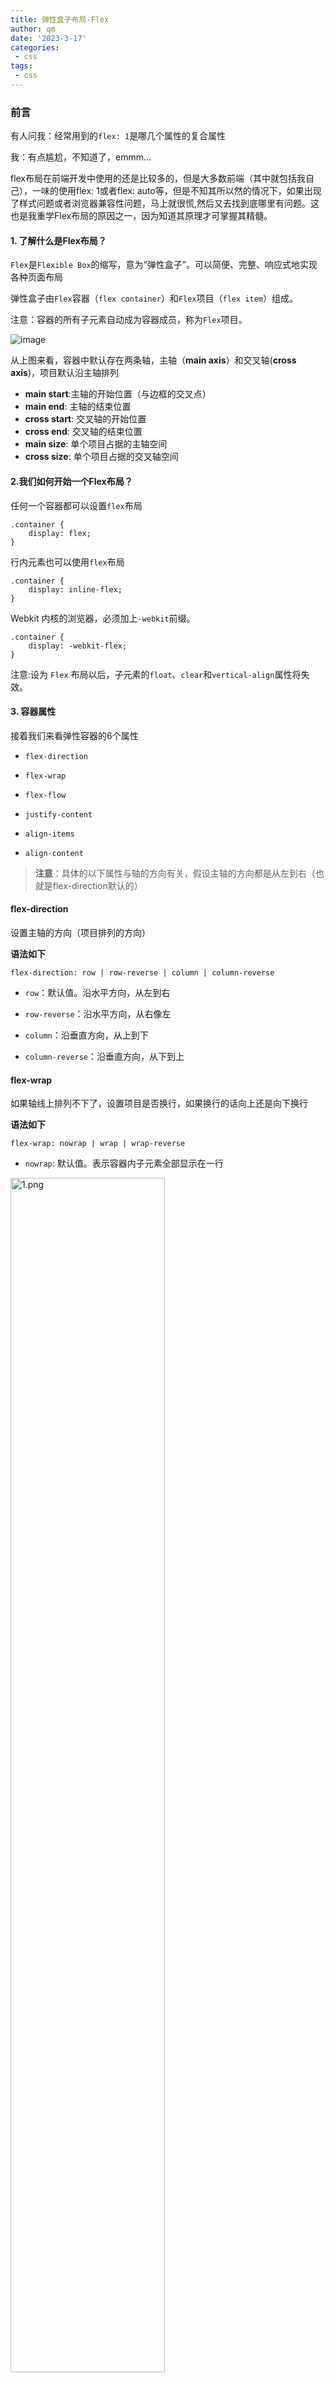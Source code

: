 ```yaml
---
title: 弹性盒子布局-Flex
author: qm
date: '2023-3-17'
categories:
 - css
tags:
 - css
---
```


### 前言

有人问我：经常用到的`flex: 1`是哪几个属性的复合属性

我：有点尴尬，不知道了，emmm...

flex布局在前端开发中使用的还是比较多的，但是大多数前端（其中就包括我自己），一味的使用flex: 1或者flex: auto等，但是不知其所以然的情况下，如果出现了样式问题或者浏览器兼容性问题，马上就很慌,然后又去找到底哪里有问题。这也是我重学Flex布局的原因之一，因为知道其原理才可掌握其精髓。

#### 1. 了解什么是Flex布局？

`Flex`是`Flexible Box`的缩写，意为“弹性盒子”。可以简便、完整、响应式地实现各种页面布局

弹性盒子由`Flex`容器（`flex container`）和`Flex`项目（`flex item`）组成。

注意：容器的所有子元素自动成为容器成员，称为`Flex`项目。

![image](https://p3-juejin.byteimg.com/tos-cn-i-k3u1fbpfcp/abdf06ba1984440abf3182b41ffe6d79\~tplv-k3u1fbpfcp-zoom-1.image)

从上图来看，容器中默认存在两条轴，主轴（**main axis**）和交叉轴(**cross axis**)，项目默认沿主轴排列

*   **main start**:主轴的开始位置（与边框的交叉点）
*   **main end**: 主轴的结束位置
*   **cross start**: 交叉轴的开始位置
*   **cross end**: 交叉轴的结束位置
*   **main size**: 单个项目占据的主轴空间
*   **cross size**: 单个项目占据的交叉轴空间

#### 2.我们如何开始一个Flex布局？

任何一个容器都可以设置`flex`布局

    .container {
        display: flex;
    }

行内元素也可以使用`flex`布局

    .container {
        display: inline-flex;
    }

Webkit 内核的浏览器，必须加上`-webkit`前缀。

    .container {
        display: -webkit-flex;
    }

注意:设为 `Flex` 布局以后，子元素的`float`、`clear`和`vertical-align`属性将失效。

#### 3. 容器属性

接着我们来看弹性容器的6个属性

*   `flex-direction`

*   `flex-wrap`

*   `flex-flow`

*   `justify-content`

*   `align-items`

*   `align-content`

> **注意**：具体的以下属性与轴的方向有关，假设主轴的方向都是从左到右（也就是flex-direction默认的）

#### **flex-direction**

设置主轴的方向（项目排列的方向）

**语法如下**

    flex-direction: row | row-reverse | column | column-reverse

*   `row`：默认值。沿水平方向，从左到右

*   `row-reverse`：沿水平方向，从右像左

*   `column`：沿垂直方向，从上到下

*   `column-reverse`：沿垂直方向，从下到上

#### **flex-wrap**

如果轴线上排列不下了，设置项目是否换行，如果换行的话向上还是向下换行

**语法如下**

    flex-wrap: nowrap | wrap | wrap-reverse

*   `nowrap`: 默认值。表示容器内子元素全部显示在一行

<img src="https://p1-juejin.byteimg.com/tos-cn-i-k3u1fbpfcp/68a456ae101e4ff0ab191c524dfdb339~tplv-k3u1fbpfcp-watermark.image?" alt="1.png" width="70%" />

*   `wrap:` 表示宽度或者高度不够时自动往下换行

<img src="https://p3-juejin.byteimg.com/tos-cn-i-k3u1fbpfcp/9f03fb81c7a5443b848fc6eb0e534444~tplv-k3u1fbpfcp-watermark.image?" alt="2.png" width="70%" />

*   `wrap-reverse`: 表示宽度或者高度不够时自动往上换行

<img src="https://p9-juejin.byteimg.com/tos-cn-i-k3u1fbpfcp/297ffbeb326d40cb8557accd5f087a89~tplv-k3u1fbpfcp-watermark.image?" alt="3.png" width="70%" />

#### flex-flow

是`flex-direction`和`flex-wrap`的复合属性

**语法如下**

    flex-flow: flex-direction flex-wrap

举个栗子

写个沿着水平方向，自动换行的样式

    flex-flow: row wrap;

#### justify-content

设置项目在主轴上的对齐方式

**语法如下**

    justify-content: flex-start | center | flex-end | space-between | space-around

*   `flex-start`:默认值。左对齐

<img src="https://p6-juejin.byteimg.com/tos-cn-i-k3u1fbpfcp/e9523535b99249c0b7eb1c2102fe2d23~tplv-k3u1fbpfcp-watermark.image?" alt="4.png" width="70%" />

*   `center`: 居中(主轴)

<img src="https://p1-juejin.byteimg.com/tos-cn-i-k3u1fbpfcp/5a08b062fb5e4c44ad643106942009be~tplv-k3u1fbpfcp-watermark.image?" alt="5.png" width="70%" />

*   `flex-end`: 右对齐

<img src="https://p3-juejin.byteimg.com/tos-cn-i-k3u1fbpfcp/a3e17127d2a8470c809184065bd3a0c8~tplv-k3u1fbpfcp-watermark.image?" alt="6.png" width="70%" />

*   `space-between`: 两端对齐，项目之间的间隔都相等

<img src="https://p3-juejin.byteimg.com/tos-cn-i-k3u1fbpfcp/c67e39fb6c52463c8c7a38dd71346bad~tplv-k3u1fbpfcp-watermark.image?" alt="7.png" width="70%" />

*   `space-around`:两个项目两侧间隔相等，项目之间的间隔比两边大一倍

<img src="https://p9-juejin.byteimg.com/tos-cn-i-k3u1fbpfcp/a6161ee3419f4ffd985b666db8e831f1~tplv-k3u1fbpfcp-watermark.image?" alt="8.png" width="70%" />

#### align-items

定义项目在交叉轴上的对齐方式
**语法如下**

    align-items: flex-start | center | flex-end | baseline | stretch（默认值）

上面我们写到假设主轴是从左到右，那么交叉轴就是从上到下

*   `flex-start`: 交叉轴的起点对齐

<img src="https://p6-juejin.byteimg.com/tos-cn-i-k3u1fbpfcp/d7d5d13963ce4cca8a3d93fc7507e8b2~tplv-k3u1fbpfcp-watermark.image?" alt="image.png" width="50%" />

*   `center`: 交叉轴中点对齐

<img src="https://p9-juejin.byteimg.com/tos-cn-i-k3u1fbpfcp/8c360f65fdfc459aae703692a0d174c7~tplv-k3u1fbpfcp-watermark.image?" alt="image.png" width="50%" />

*   `flex-end`: 交叉轴的终点对齐

<img src="https://p3-juejin.byteimg.com/tos-cn-i-k3u1fbpfcp/37c6acc278294a5db4a10b5fd3c363a1~tplv-k3u1fbpfcp-watermark.image?" alt="image.png" width="50%" />

*   `baseline`: 项目第一行的基线对齐

<img src="https://p9-juejin.byteimg.com/tos-cn-i-k3u1fbpfcp/dcf9ee69414c41788ea425f3cc4a5143~tplv-k3u1fbpfcp-watermark.image?" alt="image.png" width="50%" />

*   `stretch`: 默认值。项目如果未设置高度或者设置为auto，则占满整个屏幕

<img src="https://p6-juejin.byteimg.com/tos-cn-i-k3u1fbpfcp/54c512dc1fc84c6d9dfa642a7c9901e0~tplv-k3u1fbpfcp-watermark.image?" alt="image.png" width="50%" />

#### align-content

定义多根轴线的对齐方式。如果项目只有一根轴线，则该属性不起作用

**语法如下**

```
align-content: flex-start | center | flex-end | space-between | space-around | stretch（默认值）

```

*   `flex-start`: 和交叉轴的起点对齐

<img src="https://p9-juejin.byteimg.com/tos-cn-i-k3u1fbpfcp/64447629c2214021855bd9cc70887655~tplv-k3u1fbpfcp-watermark.image?" alt="image.png" width="50%" />

*   `center`: 和交叉轴的中点对齐

<img src="https://p6-juejin.byteimg.com/tos-cn-i-k3u1fbpfcp/e5c7bd8419f84b1d99b81a6b6704df27~tplv-k3u1fbpfcp-watermark.image?" alt="image.png" width="50%" />

*   `flex-end`: 和交叉轴的终点对齐s

<img src="https://p1-juejin.byteimg.com/tos-cn-i-k3u1fbpfcp/70b360c539a74c71b04f2a496ae4445d~tplv-k3u1fbpfcp-watermark.image?" alt="image.png" width="50%" />

*   `space-between`：和交叉轴两端对齐，项目中间间隔相等

<img src="https://p3-juejin.byteimg.com/tos-cn-i-k3u1fbpfcp/2aea1d732f294aa3adf7967740166232~tplv-k3u1fbpfcp-watermark.image?" alt="image.png" width="50%" />

*   `space-around`: 每根轴线的两侧间隔相等，两个项目之间的间隔是两侧的一倍

<img src="https://p1-juejin.byteimg.com/tos-cn-i-k3u1fbpfcp/73036b750089450483270f25c0703eb1~tplv-k3u1fbpfcp-watermark.image?" alt="image.png" width="50%" />

*   `stretch`：铺满整个交叉轴

<img src="https://p6-juejin.byteimg.com/tos-cn-i-k3u1fbpfcp/e5a06397c3e846fa84a8984f5e93b253~tplv-k3u1fbpfcp-watermark.image?" alt="image.png" width="50%" />

#### 4. 项目属性

*   `order`
*   `flex-grow`
*   `flex-shrink`
*   `flex-basis`
*   `flex`
*   `align-self`

#### order

设置项目的排列顺序，数值越小越靠前，默认值为0

**语法如下**

```
order: <interger>

```

举个栗子：

设置项目的`order`分别为99 0 -1 8  -2,显示如下图

<img src="https://p1-juejin.byteimg.com/tos-cn-i-k3u1fbpfcp/18b5a1c0d6644bd6b280df2babeb5dfa~tplv-k3u1fbpfcp-watermark.image?" alt="image.png" width="50%" />

#### flex-grow

设置项目的放大比例：默认值为0.意思为如果有剩余空间，也不放大

**语法如下**

```
flex-grow: <number>

```

举个栗子

如果所有的项目都设置`flex-grow:1`，说明等分剩余空间

<img src="https://p1-juejin.byteimg.com/tos-cn-i-k3u1fbpfcp/fe642683056f427ca6903112b613b8c4~tplv-k3u1fbpfcp-watermark.image?" alt="image.png" width="50%" />

如果有的项目设置`flex-grow:1`，有的设置`flex-grow:2`说明设置2的是设置1的两倍

<img src="https://p6-juejin.byteimg.com/tos-cn-i-k3u1fbpfcp/03f51325ccf7417082af25f4238b8a13~tplv-k3u1fbpfcp-watermark.image?" alt="image.png" width="50%" />

#### flex-shrink

设置项目的缩小比例：默认值为1.意思为如果剩余空间不足，将会缩小

**语法如下**

```
flex-shrink: <number>

```

举个栗子

如果所有的项目都设置为`flex-shrink: 1`,空间不足时将等比例缩小。如果有一个设置了0，那个为0的，将不会缩小，其他设置为1的，将按照剩余空间等比例缩小

<img src="https://p9-juejin.byteimg.com/tos-cn-i-k3u1fbpfcp/7b1cbed8ea8f48999c02652037213881~tplv-k3u1fbpfcp-watermark.image?" alt="image.png" width="50%" />

#### flex-basis

定义了在分配多余空间之前，项目所占的主轴空间（`main size`）。默认值：`auto`，即原来项目的大小.如果设置了`width`,则项目尺寸则由`width/height`(主轴方向)决定，如果没有设置则由内容决定。

**语法如下**

```
flex-basis: <length> | auto

```

当设置为0时，会根据内容撑开。

当设置和`width`和`height`一样的值（350px），占固定空间。

#### flex

该属性是`flex-grow`、`flex-shrink`、`flex-basis`的复合属性，默认值：`0 1 auto`。
后面两个属性可选
**语法如下**

    flex: flex-grow flex-shrink flex-basis; // 后面两个可选

项目中这个符合属性用的比较多，一般不会一个个的去写

一些属性有：

*   `flex: 1` === `flex: 1 1 0`
*   `flex: 2` === `flex: 2 1 0`
*   `flex：auto` === `flex: 1 1 auto`
*   `flex: none` === `flex: 0 0 auto`(常用于固定尺寸不伸缩)

`flex:1`和`flex：auto`的区别就是在于`flex-basis:0` 和`flex-basis:auto`的区别

当设置为`0`时，此时就是告诉`flex-grow`和`flex-shrink`在伸缩的时候不需要考虑我的尺寸

当设置为`auto`时，就是说明你们需要考虑下我的尺寸

#### align-self

允许单个项目与其他项目不一样的对齐方式，可覆盖`align-items`属性。

默认是是`auto`，表示继承父元素中的`align-items`属性。如果没有父元素，则等同于`stretch`

**语法如下**

    align-self: auto| flex-start | center | flex-end | baseline | stretch（默认值）

这其中的属性就比`align-items`多了一个`auto`属性。其他属性都和`align-items`属性一个意思

<img src="https://p3-juejin.byteimg.com/tos-cn-i-k3u1fbpfcp/b4b14b86cf4147cfb5c42c14660f7502~tplv-k3u1fbpfcp-watermark.image?" alt="image.png" width="50%" />

#### 5.浏览器兼容

![image.png](https://p3-juejin.byteimg.com/tos-cn-i-k3u1fbpfcp/0e0a82267702495b82001db3d185da43\~tplv-k3u1fbpfcp-watermark.image?)

*   红色为不支持flex布局
*   绿色部分为完全支持
*   还有1、2、3、4标签支持的各有不同，[具体详情请看](https://caniuse.com/flexbox)

参考文献

<https://caniuse.com/flexbox>

<https://ruanyifeng.com/blog/2015/07/flex-grammar.html>
